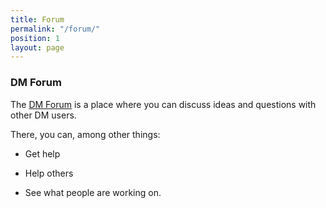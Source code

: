 ```yaml
---
title: Forum
permalink: "/forum/"
position: 1
layout: page
---
```


### DM Forum

The [DM Forum](http://forum.digitalmappa.org/) is a place where you can discuss ideas and questions with other DM users.

There, you can, among other things:

* Get help

* Help others

* See what people are working on.